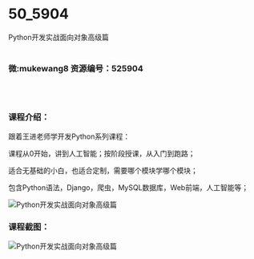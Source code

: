 # 50_5904
Python开发实战面向对象高级篇
<br/></br>
<h3>微:mukewang8 资源编号：525904</h3>
<br/></br>
<h3>课程介绍：</h3>
<p>跟着王进老师学开发Python系列课程：</p>
<p>课程从0开始，讲到人工智能；按阶段授课，从入门到跑路；</p>
<p>适合无基础的小白，也适合定制，需要哪个模块学哪个模块；</p>
<p>包含Python语法，Django，爬虫，MySQL数据库，Web前端，人工智能等；</p>
<p><img src="https://www.ko996.com/wp-content/uploads/img/2019/07/1-86-300x125.png" alt="Python开发实战面向对象高级篇"></p>
<h3>课程截图：</h3>
<p><img src="https://www.ko996.com/wp-content/uploads/img/2019/07/2-81.png" alt="Python开发实战面向对象高级篇"></p>
